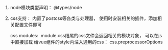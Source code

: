 1. node模块类型声明：
    @types/node


2. css支持：
    内置了postcss等各类与处理器， 使用时安装相关的插件，添加相关配置文件即可

    css modules:
        .module.css结尾的css文件会返回相关的模块对象， 可以在js中直接加载
    给vue组件的style内注入通用的css：
        css.preprocessorOptions

